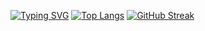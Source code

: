 [![Typing SVG](https://readme-typing-svg.demolab.com?font=PT+Serif&size=32&pause=1000&color=000000&center=true&vCenter=true&width=435&lines=Hi)](https://git.io/typing-svg)
[![Top Langs](https://github-readme-stats.vercel.app/api/top-langs/?username=ethan528&hide_progress=true)](https://github.com/ethan528/github-readme-stats)
[![GitHub Streak](https://streak-stats.demolab.com?user=ethan528&hide_border=true)](https://git.io/streak-stats)
